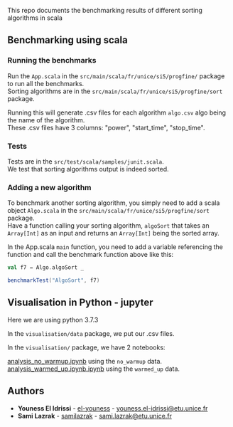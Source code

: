 This repo documents the benchmarking results of different sorting algorithms in scala

## Benchmarking using scala
### Running the benchmarks
Run the `App.scala` in the `src/main/scala/fr/unice/si5/progfine/` package to run all the benchmarks.<br>
Sorting algorithms are in the `src/main/scala/fr/unice/si5/progfine/sort` package.<br>

Running this will generate .csv files for each algorithm `algo.csv` algo being the name of the algorithm.<br>
These .csv files have 3 columns: "power", "start_time", "stop_time".<br>

### Tests
Tests are in the `src/test/scala/samples/junit.scala`. <br>
We test that sorting algorithms output is indeed sorted.<br>

### Adding a new algorithm
To benchmark another sorting algorithm, you simply need to add a scala object `Algo.scala` in the `src/main/scala/fr/unice/si5/progfine/sort` package.<br>
Have a function calling your sorting algorithm, `algoSort` that takes an `Array[Int]` as an input and returns an `Array[Int]` being the sorted array.<br>

In the App.scala `main` function, you need to add a variable referencing the function and call the benchmark function above like this:

```scala
val f7 = Algo.algoSort _

benchmarkTest("AlgoSort", f7)
```

## Visualisation in Python - jupyter
Here we are using python 3.7.3

In the `visualisation/data` package, we put our .csv files.

In the `visualisation/` package, we have 2 notebooks:

[analysis_no_warmup.ipynb](https://github.com/samilazrak/prog_fine_benchmark/blob/master/td1/visualisation/analysis_no_warmup.ipynb) using the `no_warmup` data.<br>
[analysis_warmed_up.ipynb.ipynb](https://github.com/samilazrak/prog_fine_benchmark/blob/master/td1/visualisation/analysis_warmed_up.ipynb) using the `warmed_up` data.


## Authors

* **Youness El Idrissi** -  [el-youness](https://github.com/el-youness) - youness.el-idrissi@etu.unice.fr
* **Sami Lazrak** -  [samilazrak](https://github.com/samilazrak) - sami.lazrak@etu.unice.fr

